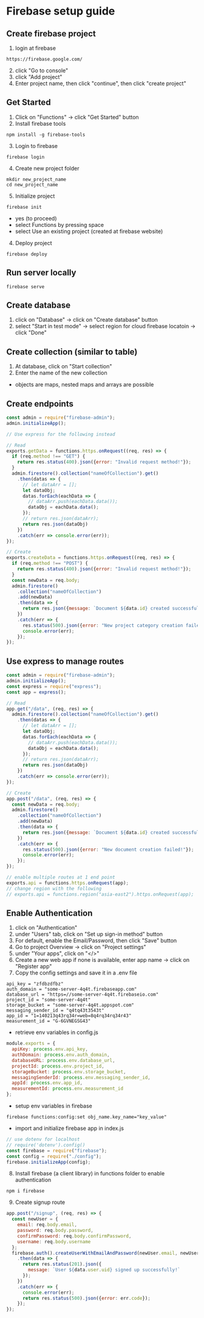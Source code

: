 # Firebase setup guide
## Create firebase project
1. login at firebase
```
https://firebase.google.com/
```
2. click "Go to console"
3. click "Add project"
4. Enter project name, then click "continue", then click "create project"
## Get Started
1. Click on "Functions" -> click "Get Started" button
2. Install firebase tools
```
npm install -g firebase-tools
```
3. Login to firebase
```
firebase login
```
4. Create new project folder
```
mkdir new_project_name
cd new_project_name
```
5. Initialize project
```
firebase init
```
* yes (to proceed)
* select Functions by pressing space
* select Use an existing project (created at firebase website)
4. Deploy project
```
firebase deploy
```
## Run server locally
```
firebase serve
```
## Create database
1. click on "Database" -> click on "Create database" button
2. select "Start in test mode" -> select region for cloud firebase locatoin -> click "Done"
## Create collection (similar to table)
1. At database, click on "Start collection"
2. Enter the name of the new collection
* objects are maps, nested maps and arrays are possible
## Create endpoints
```javascript
const admin = require("firebase-admin");
admin.initializeApp();

// Use express for the following instead

// Read
exports.getData = functions.https.onRequest((req, res) => {
  if (req.method !== "GET") {
    return res.status(400).json({error: "Invalid request method!"});
  }
  admin.firestore().collection("nameOfCollection").get()
    .then(datas => {
      // let dataArr = [];
      let dataObj;
      datas.forEach(eachData => {
        // dataArr.push(eachData.data());
        dataObj = eachData.data();
      });
      // return res.json(dataArr);
      return res.json(dataObj)
    })
    .catch(err => console.error(err));
});

// Create
exports.createData = functions.https.onRequest((req, res) => {
  if (req.method !== "POST") {
    return res.status(400).json({error: "Invalid request method!"});
  }
  const newData = req.body;
  admin.firestore()
    .collection("nameOfCollection")
    .add(newData)
    .then(data => {
      return res.json({message: `Document ${data.id} created successfully!`});
    })
    .catch(err => {
      res.status(500).json({error: "New project category creation failed!"});
      console.error(err);
    });
});
```
## Use express to manage routes
```javascript
const admin = require("firebase-admin");
admin.initializeApp();
const express = require("express");
const app = express();

// Read
app.get("/data", (req, res) => {
  admin.firestore().collection("nameOfCollection").get()
    .then(datas => {
      // let dataArr = [];
      let dataObj;
      datas.forEach(eachData => {
        // dataArr.push(eachData.data());
        dataObj = eachData.data();
      });
      // return res.json(dataArr);
      return res.json(dataObj)
    })
    .catch(err => console.error(err));
});

// Create
app.post("/data", (req, res) => {
  const newData = req.body;
  admin.firestore()
    .collection("nameOfCollection")
    .add(newData)
    .then(data => {
      return res.json({message: `Document ${data.id} created successfully!`});
    })
    .catch(err => {
      res.status(500).json({error: "New document creation failed!"});
      console.error(err);
    });
});

// enable multiple routes at 1 end point
exports.api = functions.https.onRequest(app);
// change region with the following
// exports.api = functions.region("asia-east2").https.onRequest(app);
```
## Enable Authentication
1. click on "Authentication"
2. under "Users" tab, click on "Set up sign-in method" button
3. For default, enable the Email/Password, then click "Save" button
4. Go to project Overview -> click on "Project settings"
5. under "Your apps", click on "</>"
6. Create a new web app if none is available, enter app name -> click on "Register app"
7. Copy the config settings and save it in a .env file
```
api_key = "zfdbzdfbz"
auth_domain = "some-server-4q4t.firebaseapp.com"
database_url = "https=//some-server-4q4t.firebaseio.com"
project_id = "some-server-4q4t"
storage_bucket = "some-server-4q4t.appspot.com"
messaging_sender_id = "q4tq43t3543t"
app_id = "1=140213q43rq34r=web=8q4rq34rq34r43"
measurement_id = "G-6GVNEGSG43"
```
* retrieve env variables in config.js
```javascript
module.exports = {
  apiKey: process.env.api_key,
  authDomain: process.env.auth_domain,
  databaseURL: process.env.database_url,
  projectId: process.env.project_id,
  storageBucket: process.env.storage_bucket,
  messagingSenderId: process.env.messaging_sender_id,
  appId: process.env.app_id,
  measurementId: process.env.measurement_id
};
```
* setup env variables in firebase
```
firebase functions:config:set obj_name.key_name="key_value"
```
* import and initialize firebase app in index.js
```javascript
// use dotenv for localhost
// require('dotenv').config()
const firebase = require("firebase");
const config = require("./config");
firebase.initializeApp(config);
```
8. Install firebase (a client library) in functions folder to enable authentication
```
npm i firebase
```
9. Create signup route
```javascript
app.post("/signup", (req, res) => {
  const newUser = {
    email: req.body.email,
    password: req.body.password,
    confirmPassword: req.body.confirmPassword,
    username: req.body.username
  };
  firebase.auth().createUserWithEmailAndPassword(newUser.email, newUser.password)
    .then(data => {
      return res.status(201).json({
        message: `User ${data.user.uid} signed up successfully!`
      });
    })
    .catch(err => {
      console.error(err);
      return res.status(500).json({error: err.code});
    });
});
```
